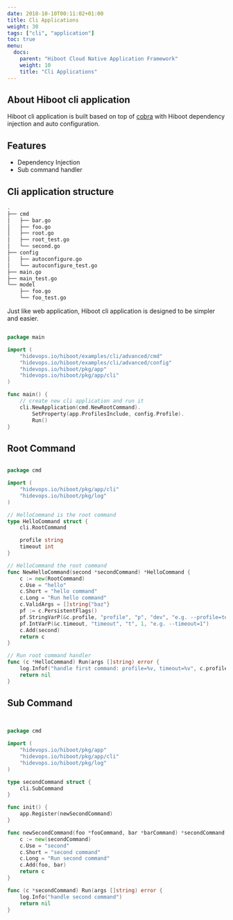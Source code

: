 ```yaml
---
date: 2018-10-10T00:11:02+01:00
title: Cli Applications
weight: 30
tags: ["cli", "application"]
toc: true
menu:
  docs:
    parent: "Hiboot Cloud Native Application Framework"
    weight: 10
    title: "Cli Applications"
---
```


## About Hiboot cli application

Hiboot cli application is built based on top of [cobra](https://github.com/spf13/cobra) with Hiboot dependency injection and auto configuration.

## Features

* Dependency Injection
* Sub command handler

## Cli application structure

```bash
.
├── cmd
│   ├── bar.go
│   ├── foo.go
│   ├── root.go
│   ├── root_test.go
│   └── second.go
├── config
│   ├── autoconfigure.go
│   └── autoconfigure_test.go
├── main.go
├── main_test.go
└── model
    ├── foo.go
    └── foo_test.go

```

Just like web application, Hiboot cli application is designed to be simpler and easier.

```go

package main

import (
	"hidevops.io/hiboot/examples/cli/advanced/cmd"
	"hidevops.io/hiboot/examples/cli/advanced/config"
	"hidevops.io/hiboot/pkg/app"
	"hidevops.io/hiboot/pkg/app/cli"
)

func main() {
	// create new cli application and run it
	cli.NewApplication(cmd.NewRootCommand).
		SetProperty(app.ProfilesInclude, config.Profile).
		Run()
}

```

## Root Command

```go

package cmd

import (
	"hidevops.io/hiboot/pkg/app/cli"
	"hidevops.io/hiboot/pkg/log"
)

// HelloCommand is the root command
type HelloCommand struct {
	cli.RootCommand

	profile string
	timeout int
}

// HelloCommand the root command
func NewHelloCommand(second *secondCommand) *HelloCommand {
	c := new(RootCommand)
	c.Use = "hello"
	c.Short = "hello command"
	c.Long = "Run hello command"
	c.ValidArgs = []string{"baz"}
	pf := c.PersistentFlags()
	pf.StringVarP(&c.profile, "profile", "p", "dev", "e.g. --profile=test")
	pf.IntVarP(&c.timeout, "timeout", "t", 1, "e.g. --timeout=1")
	c.Add(second)
	return c
}

// Run root command handler
func (c *HelloCommand) Run(args []string) error {
	log.Infof("handle first command: profile=%v, timeout=%v", c.profile, c.timeout)
	return nil
}


```

## Sub Command

```go


package cmd

import (
	"hidevops.io/hiboot/pkg/app"
	"hidevops.io/hiboot/pkg/app/cli"
	"hidevops.io/hiboot/pkg/log"
)

type secondCommand struct {
	cli.SubCommand
}

func init() {
	app.Register(newSecondCommand)
}

func newSecondCommand(foo *fooCommand, bar *barCommand) *secondCommand {
	c := new(secondCommand)
	c.Use = "second"
	c.Short = "second command"
	c.Long = "Run second command"
	c.Add(foo, bar)
	return c
}

func (c *secondCommand) Run(args []string) error {
	log.Info("handle second command")
	return nil
}


```